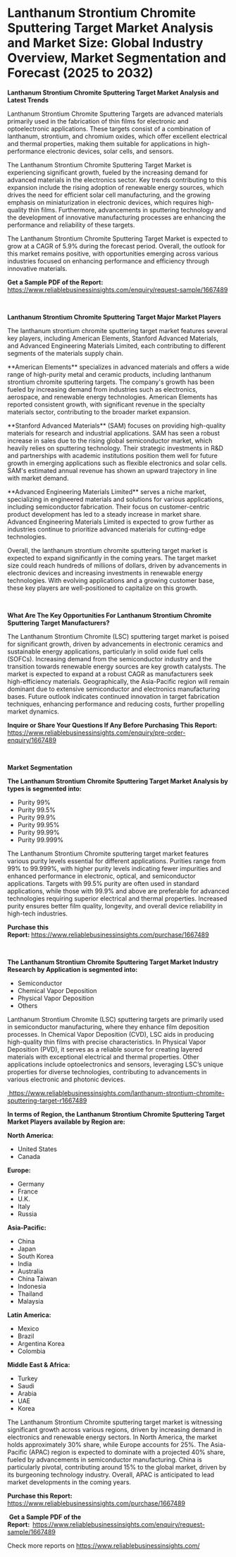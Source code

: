 <p><h1>Lanthanum Strontium Chromite Sputtering Target Market Analysis and Market Size: Global Industry Overview, Market Segmentation and Forecast (2025 to 2032)</h1></p><p><strong>Lanthanum Strontium Chromite Sputtering Target Market Analysis and Latest Trends</strong></p>
<p><p>Lanthanum Strontium Chromite Sputtering Targets are advanced materials primarily used in the fabrication of thin films for electronic and optoelectronic applications. These targets consist of a combination of lanthanum, strontium, and chromium oxides, which offer excellent electrical and thermal properties, making them suitable for applications in high-performance electronic devices, solar cells, and sensors.</p><p>The Lanthanum Strontium Chromite Sputtering Target Market is experiencing significant growth, fueled by the increasing demand for advanced materials in the electronics sector. Key trends contributing to this expansion include the rising adoption of renewable energy sources, which drives the need for efficient solar cell manufacturing, and the growing emphasis on miniaturization in electronic devices, which requires high-quality thin films. Furthermore, advancements in sputtering technology and the development of innovative manufacturing processes are enhancing the performance and reliability of these targets.</p><p>The Lanthanum Strontium Chromite Sputtering Target Market is expected to grow at a CAGR of 5.9% during the forecast period. Overall, the outlook for this market remains positive, with opportunities emerging across various industries focused on enhancing performance and efficiency through innovative materials.</p></p>
<p><strong>Get a Sample PDF of the Report:&nbsp;</strong> <a href="https://www.reliablebusinessinsights.com/enquiry/request-sample/1667489?utm_campaign=3133&utm_medium=2&utm_source=Github&utm_content=ia&utm_term=08032025&utm_id=lanthanum-strontium-chromite-sputtering-target">https://www.reliablebusinessinsights.com/enquiry/request-sample/1667489</a></p>
<p>&nbsp;</p>
<p><strong>Lanthanum Strontium Chromite Sputtering Target Major Market Players</strong></p>
<p><p>The lanthanum strontium chromite sputtering target market features several key players, including American Elements, Stanford Advanced Materials, and Advanced Engineering Materials Limited, each contributing to different segments of the materials supply chain.</p><p>**American Elements** specializes in advanced materials and offers a wide range of high-purity metal and ceramic products, including lanthanum strontium chromite sputtering targets. The company's growth has been fueled by increasing demand from industries such as electronics, aerospace, and renewable energy technologies. American Elements has reported consistent growth, with significant revenue in the specialty materials sector, contributing to the broader market expansion.</p><p>**Stanford Advanced Materials** (SAM) focuses on providing high-quality materials for research and industrial applications. SAM has seen a robust increase in sales due to the rising global semiconductor market, which heavily relies on sputtering technology. Their strategic investments in R&D and partnerships with academic institutions position them well for future growth in emerging applications such as flexible electronics and solar cells. SAM's estimated annual revenue has shown an upward trajectory in line with market demand.</p><p>**Advanced Engineering Materials Limited** serves a niche market, specializing in engineered materials and solutions for various applications, including semiconductor fabrication. Their focus on customer-centric product development has led to a steady increase in market share. Advanced Engineering Materials Limited is expected to grow further as industries continue to prioritize advanced materials for cutting-edge technologies.</p><p>Overall, the lanthanum strontium chromite sputtering target market is expected to expand significantly in the coming years. The target market size could reach hundreds of millions of dollars, driven by advancements in electronic devices and increasing investments in renewable energy technologies. With evolving applications and a growing customer base, these key players are well-positioned to capitalize on this growth.</p></p>
<p>&nbsp;</p>
<p><strong>What Are The Key Opportunities For Lanthanum Strontium Chromite Sputtering Target Manufacturers?</strong></p>
<p><p>The Lanthanum Strontium Chromite (LSC) sputtering target market is poised for significant growth, driven by advancements in electronic ceramics and sustainable energy applications, particularly in solid oxide fuel cells (SOFCs). Increasing demand from the semiconductor industry and the transition towards renewable energy sources are key growth catalysts. The market is expected to expand at a robust CAGR as manufacturers seek high-efficiency materials. Geographically, the Asia-Pacific region will remain dominant due to extensive semiconductor and electronics manufacturing bases. Future outlook indicates continued innovation in target fabrication techniques, enhancing performance and reducing costs, further propelling market dynamics.</p></p>
<p><strong>Inquire or Share Your Questions If Any Before Purchasing This Report:</strong> <a href="https://www.reliablebusinessinsights.com/enquiry/pre-order-enquiry/1667489?utm_campaign=3133&utm_medium=2&utm_source=Github&utm_content=ia&utm_term=08032025&utm_id=lanthanum-strontium-chromite-sputtering-target">https://www.reliablebusinessinsights.com/enquiry/pre-order-enquiry/1667489</a></p>
<p>&nbsp;</p>
<p><strong>Market Segmentation</strong></p>
<p><strong>The Lanthanum Strontium Chromite Sputtering Target Market Analysis by types is segmented into:</strong></p>
<p><ul><li>Purity 99%</li><li>Purity 99.5%</li><li>Purity 99.9%</li><li>Purity 99.95%</li><li>Purity 99.99%</li><li>Purity 99.999%</li></ul></p>
<p><p>The Lanthanum Strontium Chromite sputtering target market features various purity levels essential for different applications. Purities range from 99% to 99.999%, with higher purity levels indicating fewer impurities and enhanced performance in electronic, optical, and semiconductor applications. Targets with 99.5% purity are often used in standard applications, while those with 99.9% and above are preferable for advanced technologies requiring superior electrical and thermal properties. Increased purity ensures better film quality, longevity, and overall device reliability in high-tech industries.</p></p>
<p><strong>Purchase this Report:&nbsp;</strong><a href="https://www.reliablebusinessinsights.com/purchase/1667489?utm_campaign=3133&utm_medium=2&utm_source=Github&utm_content=ia&utm_term=08032025&utm_id=lanthanum-strontium-chromite-sputtering-target">https://www.reliablebusinessinsights.com/purchase/1667489</a></p>
<p>&nbsp;</p>
<p><strong>The Lanthanum Strontium Chromite Sputtering Target Market Industry Research by Application is segmented into:</strong></p>
<p><ul><li>Semiconductor</li><li>Chemical Vapor Deposition</li><li>Physical Vapor Deposition</li><li>Others</li></ul></p>
<p><p>Lanthanum Strontium Chromite (LSC) sputtering targets are primarily used in semiconductor manufacturing, where they enhance film deposition processes. In Chemical Vapor Deposition (CVD), LSC aids in producing high-quality thin films with precise characteristics. In Physical Vapor Deposition (PVD), it serves as a reliable source for creating layered materials with exceptional electrical and thermal properties. Other applications include optoelectronics and sensors, leveraging LSC’s unique properties for diverse technologies, contributing to advancements in various electronic and photonic devices.</p></p>
<p><a href="https://www.reliablebusinessinsights.com/lanthanum-strontium-chromite-sputtering-target-r1667489?utm_campaign=3133&utm_medium=2&utm_source=Github&utm_content=ia&utm_term=08032025&utm_id=lanthanum-strontium-chromite-sputtering-target">&nbsp;https://www.reliablebusinessinsights.com/lanthanum-strontium-chromite-sputtering-target-r1667489</a></p>
<p><strong>In terms of Region, the Lanthanum Strontium Chromite Sputtering Target Market Players available by Region are:</strong></p>
<p>
    <p> <strong> North America: </strong>
        <ul>
            <li>United States</li>
            <li>Canada</li>
        </ul>
        </p> 
    <p> <strong> Europe: </strong>
        <ul>
            <li>Germany</li>
            <li>France</li>
            <li>U.K.</li>
            <li>Italy</li>
            <li>Russia</li>
        </ul>
        </p> 
    <p> <strong> Asia-Pacific: </strong>
        <ul>
            <li>China</li>
            <li>Japan</li>
            <li>South Korea</li>
            <li>India</li>
            <li>Australia</li>
            <li>China Taiwan</li>
            <li>Indonesia</li>
            <li>Thailand</li>
            <li>Malaysia</li>
        </ul>
        </p> 
    <p> <strong> Latin America: </strong>
        <ul>
            <li>Mexico</li>
            <li>Brazil</li>
            <li>Argentina Korea</li>
            <li>Colombia</li>
        </ul>
        </p> 
    <p> <strong> Middle East & Africa: </strong>
        <ul>
            <li>Turkey</li>
            <li>Saudi</li>
            <li>Arabia</li>
            <li>UAE</li>
            <li>Korea</li>
        </ul>
    </p>
    </p>
<p><p>The Lanthanum Strontium Chromite sputtering target market is witnessing significant growth across various regions, driven by increasing demand in electronics and renewable energy sectors. In North America, the market holds approximately 30% share, while Europe accounts for 25%. The Asia-Pacific (APAC) region is expected to dominate with a projected 40% share, fueled by advancements in semiconductor manufacturing. China is particularly pivotal, contributing around 15% to the global market, driven by its burgeoning technology industry. Overall, APAC is anticipated to lead market developments in the coming years.</p></p>
<p><strong>Purchase this Report: </strong><a href="https://www.reliablebusinessinsights.com/purchase/1667489?utm_campaign=3133&utm_medium=2&utm_source=Github&utm_content=ia&utm_term=08032025&utm_id=lanthanum-strontium-chromite-sputtering-target">https://www.reliablebusinessinsights.com/purchase/1667489</a></p>
<p>&nbsp;<strong>Get a Sample PDF of the Report:&nbsp;&nbsp;</strong><a href="https://www.reliablebusinessinsights.com/enquiry/request-sample/1667489?utm_campaign=3133&utm_medium=2&utm_source=Github&utm_content=ia&utm_term=08032025&utm_id=lanthanum-strontium-chromite-sputtering-target">https://www.reliablebusinessinsights.com/enquiry/request-sample/1667489</a></p>
<p><strong></strong></p>
<p>Check more reports on <a href="https://www.reliablebusinessinsights.com/?utm_campaign=3133&utm_medium=2&utm_source=Github&utm_content=ia&utm_term=08032025&utm_id=lanthanum-strontium-chromite-sputtering-target">https://www.reliablebusinessinsights.com/</a></p>